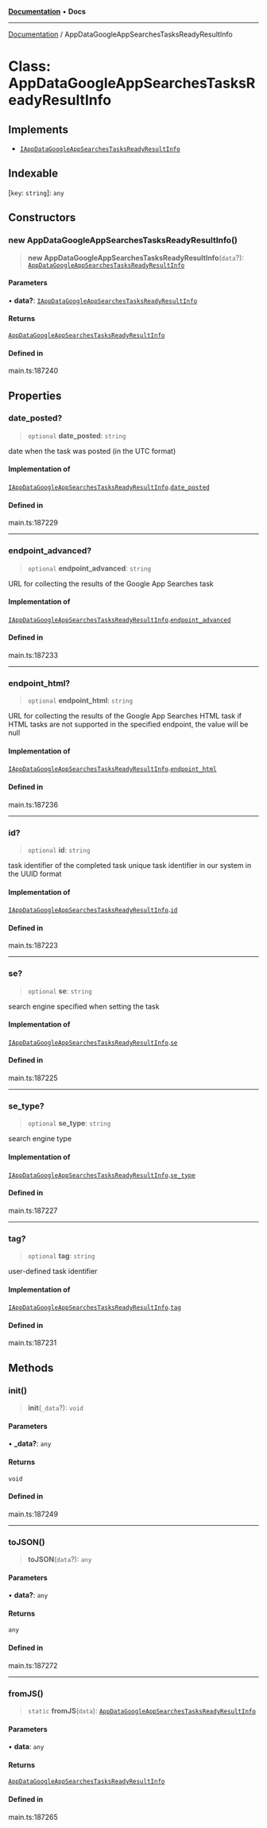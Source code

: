 [**Documentation**](../README.md) • **Docs**

***

[Documentation](../globals.md) / AppDataGoogleAppSearchesTasksReadyResultInfo

# Class: AppDataGoogleAppSearchesTasksReadyResultInfo

## Implements

- [`IAppDataGoogleAppSearchesTasksReadyResultInfo`](../interfaces/IAppDataGoogleAppSearchesTasksReadyResultInfo.md)

## Indexable

 \[`key`: `string`\]: `any`

## Constructors

### new AppDataGoogleAppSearchesTasksReadyResultInfo()

> **new AppDataGoogleAppSearchesTasksReadyResultInfo**(`data`?): [`AppDataGoogleAppSearchesTasksReadyResultInfo`](AppDataGoogleAppSearchesTasksReadyResultInfo.md)

#### Parameters

• **data?**: [`IAppDataGoogleAppSearchesTasksReadyResultInfo`](../interfaces/IAppDataGoogleAppSearchesTasksReadyResultInfo.md)

#### Returns

[`AppDataGoogleAppSearchesTasksReadyResultInfo`](AppDataGoogleAppSearchesTasksReadyResultInfo.md)

#### Defined in

main.ts:187240

## Properties

### date\_posted?

> `optional` **date\_posted**: `string`

date when the task was posted (in the UTC format)

#### Implementation of

[`IAppDataGoogleAppSearchesTasksReadyResultInfo`](../interfaces/IAppDataGoogleAppSearchesTasksReadyResultInfo.md).[`date_posted`](../interfaces/IAppDataGoogleAppSearchesTasksReadyResultInfo.md#date_posted)

#### Defined in

main.ts:187229

***

### endpoint\_advanced?

> `optional` **endpoint\_advanced**: `string`

URL for collecting the results of the Google App Searches task

#### Implementation of

[`IAppDataGoogleAppSearchesTasksReadyResultInfo`](../interfaces/IAppDataGoogleAppSearchesTasksReadyResultInfo.md).[`endpoint_advanced`](../interfaces/IAppDataGoogleAppSearchesTasksReadyResultInfo.md#endpoint_advanced)

#### Defined in

main.ts:187233

***

### endpoint\_html?

> `optional` **endpoint\_html**: `string`

URL for collecting the results of the Google App Searches HTML task
if HTML tasks are not supported in the specified endpoint, the value will be null

#### Implementation of

[`IAppDataGoogleAppSearchesTasksReadyResultInfo`](../interfaces/IAppDataGoogleAppSearchesTasksReadyResultInfo.md).[`endpoint_html`](../interfaces/IAppDataGoogleAppSearchesTasksReadyResultInfo.md#endpoint_html)

#### Defined in

main.ts:187236

***

### id?

> `optional` **id**: `string`

task identifier of the completed task
unique task identifier in our system in the UUID format

#### Implementation of

[`IAppDataGoogleAppSearchesTasksReadyResultInfo`](../interfaces/IAppDataGoogleAppSearchesTasksReadyResultInfo.md).[`id`](../interfaces/IAppDataGoogleAppSearchesTasksReadyResultInfo.md#id)

#### Defined in

main.ts:187223

***

### se?

> `optional` **se**: `string`

search engine specified when setting the task

#### Implementation of

[`IAppDataGoogleAppSearchesTasksReadyResultInfo`](../interfaces/IAppDataGoogleAppSearchesTasksReadyResultInfo.md).[`se`](../interfaces/IAppDataGoogleAppSearchesTasksReadyResultInfo.md#se)

#### Defined in

main.ts:187225

***

### se\_type?

> `optional` **se\_type**: `string`

search engine type

#### Implementation of

[`IAppDataGoogleAppSearchesTasksReadyResultInfo`](../interfaces/IAppDataGoogleAppSearchesTasksReadyResultInfo.md).[`se_type`](../interfaces/IAppDataGoogleAppSearchesTasksReadyResultInfo.md#se_type)

#### Defined in

main.ts:187227

***

### tag?

> `optional` **tag**: `string`

user-defined task identifier

#### Implementation of

[`IAppDataGoogleAppSearchesTasksReadyResultInfo`](../interfaces/IAppDataGoogleAppSearchesTasksReadyResultInfo.md).[`tag`](../interfaces/IAppDataGoogleAppSearchesTasksReadyResultInfo.md#tag)

#### Defined in

main.ts:187231

## Methods

### init()

> **init**(`_data`?): `void`

#### Parameters

• **\_data?**: `any`

#### Returns

`void`

#### Defined in

main.ts:187249

***

### toJSON()

> **toJSON**(`data`?): `any`

#### Parameters

• **data?**: `any`

#### Returns

`any`

#### Defined in

main.ts:187272

***

### fromJS()

> `static` **fromJS**(`data`): [`AppDataGoogleAppSearchesTasksReadyResultInfo`](AppDataGoogleAppSearchesTasksReadyResultInfo.md)

#### Parameters

• **data**: `any`

#### Returns

[`AppDataGoogleAppSearchesTasksReadyResultInfo`](AppDataGoogleAppSearchesTasksReadyResultInfo.md)

#### Defined in

main.ts:187265

